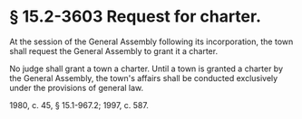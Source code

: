 # § 15.2-3603 Request for charter.

<p>At the session of the General Assembly following its incorporation, the town shall request the General Assembly to grant it a charter.</p><p>No judge shall grant a town a charter. Until a town is granted a charter by the General Assembly, the town's affairs shall be conducted exclusively under the provisions of general law.</p><p>1980, c. 45, § 15.1-967.2; 1997, c. 587.</p>